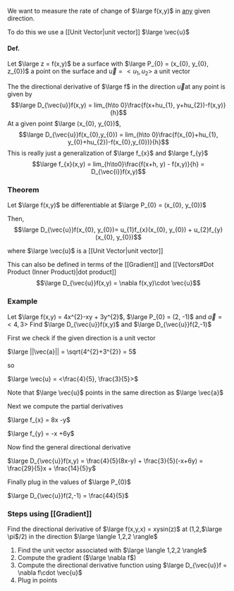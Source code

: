 We want to measure the rate of change of $\large f(x,y)$ in <u>any</u> given direction.

To do this we use a [[Unit Vector|unit vector]] $\large \vec{u}$

#### Def.

Let $\large z = f(x,y)$ be a surface with $\large P_{0} = (x_{0}, y_{0}, z_{0})$ a point on the surface and $\vec{u} = <u_{1}, u_{2}>$ a unit vector

The the directional derivative of $\large f$ in the direction $\vec{u}$at any  point is given by
$$\large D_{\vec{u}}f(x,y) = lim_{h\to 0}\frac{f(x+hu_{1}, y+hu_{2})-f(x,y)}{h}$$ At a given point $\large (x_{0}, y_{0})$,
$$\large D_{\vec{u}}f(x_{0},y_{0}) = lim_{h\to 0}\frac{f(x_{0}+hu_{1}, y_{0}+hu_{2})-f(x_{0},y_{0})}{h}$$
This is really just a generalization of $\large f_{x}$ and $\large f_{y}$
$$\large f_{x}(x,y) = lim_{h\to0}\frac{f(x+h, y) - f(x,y)}{h} = D_{\vec{i}}f(x,y)$$
### Theorem

Let $\large f(x,y)$ be differentiable at $\large P_{0} = (x_{0}, y_{0})$

Then,
$$\large D_{\vec{u}}f(x_{0}, y_{0})= u_{1}f_{x}(x_{0}, y_{0}) + u_{2}f_{y}(x_{0}, y_{0})$$

where $\large \vec{u}$ is a [[Unit Vector|unit vector]]

This can also be defined in terms of the [[Gradient]] and [[Vectors#Dot Product (Inner Product)|dot product]]
$$\large D_{\vec{u}}f(x,y) = \nabla f(x,y)\cdot \vec{u}$$

### Example

Let $\large f(x,y) = 4x^{2}-xy + 3y^{2}$, $\large P_{0} = (2, -1)$ and $\vec{a} = <4,3>$ Find $\large D_{\vec{u}}f(x,y)$  and $\large D_{\vec{u}}f(2,-1)$ 

First we check if the given direction is a unit vector

$\large ||\vec{a}|| = \sqrt{4^{2}+3^{2}} = 5$

so

$\large \vec{u} = <\frac{4}{5}, \frac{3}{5}>$

Note that $\large \vec{u}$ points in the same direction as $\large \vec{a}$

Next we compute the partial derivatives

$\large f_{x} = 8x -y$

$\large f_{y} = -x +6y$

Now find the general directional derivative

$\large D_{\vec{u}}f(x,y) = \frac{4}{5}(8x-y) + \frac{3}{5}(-x+6y) = \frac{29}{5}x + \frac{14}{5}y$

Finally plug in the values of $\large P_{0}$

$\large D_{\vec{u}}f(2,-1) = \frac{44}{5}$


### Steps using [[Gradient]]

Find the directional derivative of $\large f(x,y,x) = xysin(z)$ at (1,2,$\large \pi$/2)
in the direction $\large \langle 1,2,2 \rangle$

1. Find the unit vector associated with $\large \langle 1,2,2 \rangle$
2. Compute the gradient ($\large \nabla f$)
3. Compute the directional derivative function using $\large D_{\vec{u}}f = \nabla f\cdot \vec{u}$
4. Plug in points

